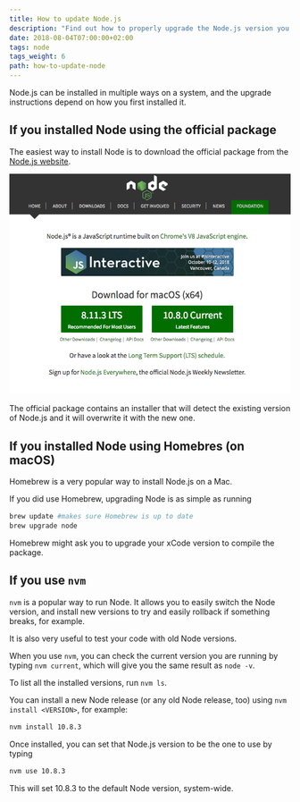 ```yaml
---
title: How to update Node.js
description: "Find out how to properly upgrade the Node.js version you have installed"
date: 2018-08-04T07:00:00+02:00
tags: node
tags_weight: 6
path: how-to-update-node
---
```


Node.js can be installed in multiple ways on a system, and the upgrade instructions depend on how you first installed it.

## If you installed Node using the official package

The easiest way to install Node is to download the official package from the [Node.js website](https://nodejs.org/).

![Node website](node-site.png)

The official package contains an installer that will detect the existing version of Node.js and it will overwrite it with the new one.

## If you installed Node using Homebres (on macOS)

Homebrew is a very popular way to install Node.js on a Mac.

If you did use Homebrew, upgrading Node is as simple as running

```bash
brew update #makes sure Homebrew is up to date
brew upgrade node
```

Homebrew might ask you to upgrade your xCode version to compile the package.

## If you use `nvm`

`nvm` is a popular way to run Node. It allows you to easily switch the Node version, and install new versions to try and easily rollback if something breaks, for example.

It is also very useful to test your code with old Node versions.

When you use `nvm`, you can check the current version you are running by typing `nvm current`, which will give you the same result as `node -v`.

To list all the installed versions, run `nvm ls`.

You can install a new Node release (or any old Node release, too) using `nvm install <VERSION>`, for example:

```bash
nvm install 10.8.3
```

Once installed, you can set that Node.js version to be the one to use by typing

```bash
nvm use 10.8.3
```

This will set 10.8.3 to the default Node version, system-wide.